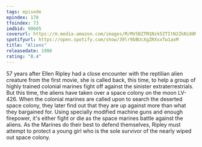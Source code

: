 ```yaml
---
tags: episode
epindex: 178
tfoindex: 73
imdbid: 90605
coverurl: https://m.media-amazon.com/images/M/MV5BZTM1Nzk5ZTItN2ZkNi00MDRjLWIwYWUtOWY4ZjZmZjkyM2I0XkEyXkFqcGdeQXVyNTU1NTcwOTk@._V1_SX202_CR0,0,202,300_.jpg
spotifyurl: https://open.spotify.com/show/39lr9bBUcXgZRXsxTw1axM
title: "Aliens"
releasedate: 1986
rating: "8.4"
---
```


57 years after Ellen Ripley had a close encounter with the reptilian alien creature from the first movie, she is called back, this time, to help a group of highly trained colonial marines fight off against the sinister extraterrestrials. But this time, the aliens have taken over a space colony on the moon LV-426. When the colonial marines are called upon to search the deserted space colony, they later find out that they are up against more than what they bargained for. Using specially modified machine guns and enough firepower, it's either fight or die as the space marines battle against the aliens. As the Marines do their best to defend themselves, Ripley must attempt to protect a young girl who is the sole survivor of the nearly wiped out space colony.